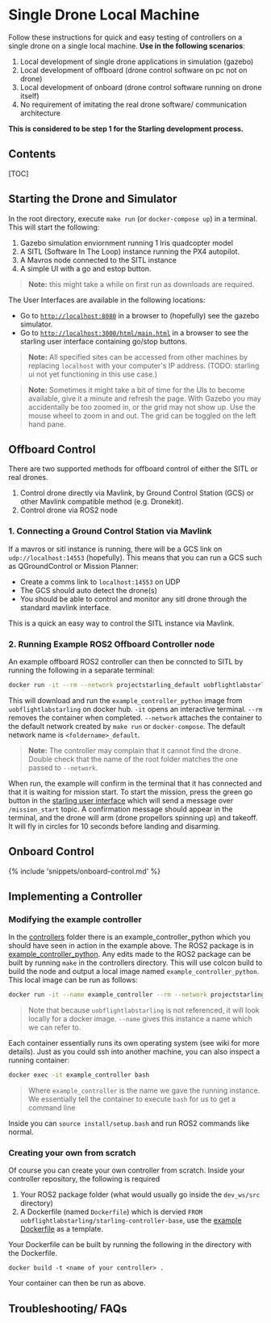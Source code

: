 # Single Drone Local Machine

Follow these instructions for quick and easy testing of controllers on a single drone on a single local machine. **Use in the following scenarios**:

1. Local development of single drone applications in simulation (gazebo)
2. Local development of offboard (drone control software on pc not on drone)
3. Local development of onboard (drone control software running on drone itself)
4. No requirement of imitating the real drone software/ communication architecture

**This is considered to be step 1 for the Starling development process.**
## Contents
[TOC]

## Starting the Drone and Simulator 

In the root directory, execute `make run` (or `docker-compose up`) in a terminal. This will start the following:

1. Gazebo simulation enviornment running 1 Iris quadcopter model 
2. A SITL (Software In The Loop) instance running the PX4 autopilot.
3. A Mavros node connected to the SITL instance 
4. A simple UI with a go and estop button. 

> **Note:** this might take a while on first run as downloads are required.

The User Interfaces are available in the following locations:

- Go to [`http://localhost:8080`](http://localhost:8080) in a browser to (hopefully) see the gazebo simulator.
- Go to [`http://localhost:3000/html/main.html`](http://localhost:3000/html/main.html) in a browser to see the starling user interface containing go/stop buttons.

> **Note:** All specified sites can be accessed from other machines by replacing `localhost` with your computer's IP address. (TODO: starling ui not yet functioning in this use case.)

> **Note:** Sometimes it might take a bit of time for the UIs to become available, give it a minute and refresh the page. With Gazebo you may accidentally be too zoomed in, or the grid may not show up. Use the mouse wheel to zoom in and out. The grid can be toggled on the left hand pane.  

## Offboard Control
There are two supported methods for offboard control of either the SITL or real drones.

1. Control drone directly via Mavlink, by Ground Control Station (GCS) or other Mavlink compatible method (e.g. Dronekit).
2. Control drone via ROS2 node

### 1. Connecting a Ground Control Station via Mavlink

If a mavros or sitl instance is running, there will be a GCS link on `udp://localhost:14553` (hopefully). This means that you can run a GCS such as QGroundControl or Mission Planner:

- Create a comms link to `localhost:14553` on UDP 
- The GCS should auto detect the drone(s) 
- You should be able to control and monitor any sitl drone through the standard mavlink interface. 

This is a quick an easy way to control the SITL instance via Mavlink.

### 2. Running Example ROS2 Offboard Controller node

An example offboard ROS2 controller can then be conncted to SITL by running the following in a separate terminal:

```bash
docker run -it --rm --network projectstarling_default uobflightlabstarling/example_controller_python
```
This will download and run the `example_controller_python` image from `uobflightlabstarling` on docker hub. `-it` opens an interactive terminal. `--rm` removes the container when completed. `--network` attaches the container to the default network created by `make run` or `docker-compose`. The default network name is `<foldername>_default`.

> **Note:** The controller may complain that it cannot find the drone. Double check that the name of the root folder matches the one passed to `--network`.

When run, the example will confirm in the terminal that it has connected and that it is waiting for mission start. To start the mission, press the green go button in the [starling user interface](http://localhost:3000/html/main.html) which will send a message over `/mission_start` topic. A confirmation message should appear in the terminal, and the drone will arm (drone propellors spinning up) and takeoff. It will fly in circles for 10 seconds before landing and disarming. 
## Onboard Control
{% include 'snippets/onboard-control.md' %}

## Implementing a Controller
### Modifying the example controller
In the [controllers](https://github.com/UoBFlightLab/ProjectStarling/tree/master/controllers) folder there is an example_controller_python which you should have seen in action in the example above. The ROS2 package is in [example_controller_python](https://github.com/UoBFlightLab/ProjectStarling/tree/master/controllers/example_controller_python/example_controller_python). Any edits made to the ROS2 package can be built by running `make` in the controllers directory. This will use colcon build to build the node and output a local image named `example_controller_python`. This local image can be run as follows:
```bash
docker run -it --name example_controller --rm --network projectstarling_default example_controller_python
```
> Note that because `uobflightlabstarling` is not referenced, it will look locally for a docker image. `--name` gives this instance a name which we can refer to.

Each container essentially runs its own operating system (see wiki for more details). Just as you could ssh into another machine, you can also inspect a running container:
```bash
docker exec -it example_controller bash
```
> Where `example_controller` is the name we gave the running instance. We essentially tell the container to execute `bash` for us to get a command line

Inside you can `source install/setup.bash` and run ROS2 commands like normal. 

### Creating your own from scratch

Of course you can create your own controller from scratch. Inside your controller repository, the following is required
1. Your ROS2 package folder (what would usually go inside the `dev_ws/src` directory)
2. A Dockerfile (named `Dockerfile`) which is dervied `FROM uobflightlabstarling/starling-controller-base`, use the [example Dockerfile](controllers/example_controller_python/Dockerfile) as a template. 

Your Dockerfile can be built by running the following in the directory with the Dockerfile.
```
docker build -t <name of your controller> .
```

Your container can then be run as above.

## Troubleshooting/ FAQs